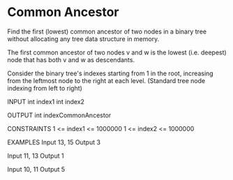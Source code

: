 # Common Ancestor

Find the first (lowest) common ancestor of two nodes in a binary tree without allocating any tree data structure in memory.

The first common ancestor of two nodes v and w is the lowest (i.e. deepest) node that has both v and w as descendants.

Consider the binary tree's indexes starting from 1 in the root, increasing from the leftmost node to the right at each level. 
(Standard tree node indexing from left to right)

INPUT
int    index1
int    index2

OUTPUT
int    indexCommonAncestor

CONSTRAINTS
1 <= index1 <= 1000000
1 <= index2 <= 1000000

EXAMPLES
Input
13, 15
Output
3

Input
11, 13
Output
1

Input
10, 11
Output
5